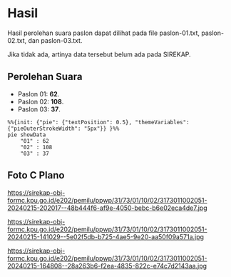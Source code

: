 # Hasil

Hasil perolehan suara paslon dapat dilihat pada file paslon-01.txt, paslon-02.txt, dan paslon-03.txt.

Jika tidak ada, artinya data tersebut belum ada pada SIREKAP.

## Perolehan Suara

 * Paslon 01: **62**.
 * Paslon 02: **108**.
 * Paslon 03: **37**.

```mermaid
%%{init: {"pie": {"textPosition": 0.5}, "themeVariables": {"pieOuterStrokeWidth": "5px"}} }%%
pie showData
    "01" : 62
    "02" : 108
    "03" : 37
```
## Foto C Plano

https://sirekap-obj-formc.kpu.go.id/e202/pemilu/ppwp/31/73/01/10/02/3173011002051-20240215-202017--48b444f6-af9e-4050-bebc-b6e02eca4de7.jpg

https://sirekap-obj-formc.kpu.go.id/e202/pemilu/ppwp/31/73/01/10/02/3173011002051-20240215-141029--5e02f5db-b725-4ae5-9e20-aa50f09a571a.jpg

https://sirekap-obj-formc.kpu.go.id/e202/pemilu/ppwp/31/73/01/10/02/3173011002051-20240215-164808--28a263b6-f2ea-4835-822c-e74c7d2143aa.jpg
